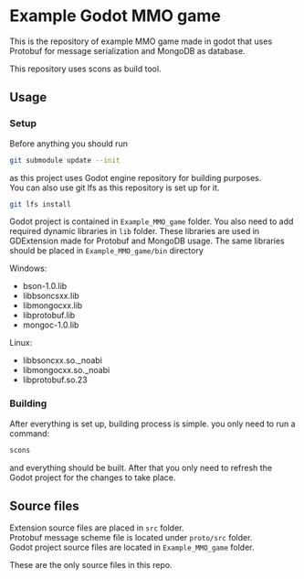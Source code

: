 # Example Godot MMO game
This is the repository of example MMO game made in godot that uses Protobuf for message serialization and MongoDB as database.  

This repository uses scons as build tool.

## Usage
### Setup
Before anything you should run
```bash
git submodule update --init
```
as this project uses Godot engine repository for building purposes.  
You can also use git lfs as this repository is set up for it.
```bash
git lfs install
```
  
Godot project is contained in ``Example_MMO_game`` folder. You also need to add required dynamic libraries in ``lib`` folder. These libraries are used in GDExtension made for Protobuf and MongoDB usage. The same libraries should be placed in ``Example_MMO_game/bin`` directory
  
Windows:
- bson-1.0.lib
- libbsoncsxx.lib
- libmongocxx.lib
- libprotobuf.lib
- mongoc-1.0.lib
  
Linux:
- libbsoncxx.so._noabi
- libmongocxx.so._noabi
- libprotobuf.so.23
  
### Building
After everything is set up, building process is simple. you only need to run a command:
```bash
scons
```
and everything should be built. After that you only need to refresh the Godot project for the changes to take place.
## Source files
Extension source files are placed in ``src`` folder.  
Protobuf message scheme file is located under ``proto/src`` folder.  
Godot project source files are located in ``Example_MMO_game`` folder.  

These are the only source files in this repo. 
